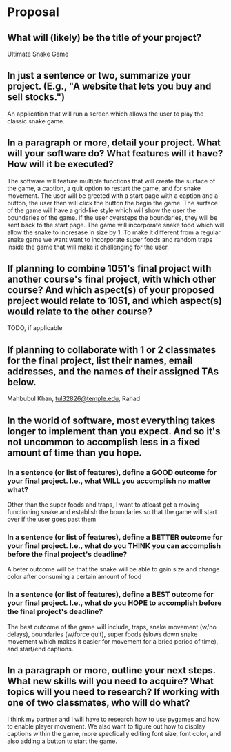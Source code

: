 # Proposal

## What will (likely) be the title of your project?

Ultimate Snake Game

## In just a sentence or two, summarize your project. (E.g., "A website that lets you buy and sell stocks.")

An application that will run a screen which allows the user to play the classic snake game. 

## In a paragraph or more, detail your project. What will your software do? What features will it have? How will it be executed?

The software will feature multiple functions that will create the surface of the game, a caption, a quit option to restart the game, and for snake movement. The user will be greeted with a start page with a caption and a button, the user then will click the button the begin the game. The surface of the game will have a grid-like style which will show the user the boundaries of the game. If the user oversteps the boundaries, they will be sent back to the start page. The game will incorporate snake food which will allow the snake to incresase in size by 1. To make it different from a regular snake game we want want to incorporate super foods and random traps inside the game that will make it challenging for the user. 

## If planning to combine 1051's final project with another course's final project, with which other course? And which aspect(s) of your proposed project would relate to 1051, and which aspect(s) would relate to the other course?

TODO, if applicable

## If planning to collaborate with 1 or 2 classmates for the final project, list their names, email addresses, and the names of their assigned TAs below.

Mahbubul Khan, tul32826@temple.edu, Rahad

## In the world of software, most everything takes longer to implement than you expect. And so it's not uncommon to accomplish less in a fixed amount of time than you hope.

### In a sentence (or list of features), define a GOOD outcome for your final project. I.e., what WILL you accomplish no matter what?

Other than the super foods and traps, I want to atleast get a moving functioning snake and establish the boundaries so that the game will start over if the user goes past them

### In a sentence (or list of features), define a BETTER outcome for your final project. I.e., what do you THINK you can accomplish before the final project's deadline?

A beter outcome will be that the snake will be able to gain size and change color after consuming a certain amount of food

### In a sentence (or list of features), define a BEST outcome for your final project. I.e., what do you HOPE to accomplish before the final project's deadline?

The best outcome of the game will include, traps, snake movement (w/no delays), boundaries (w/force quit), super foods (slows down snake movement which makes it easier for movement for a bried period of time), and start/end captions.

## In a paragraph or more, outline your next steps. What new skills will you need to acquire? What topics will you need to research? If working with one of two classmates, who will do what?

I think my partner and I will have to research how to use pygames and how to enable player movement. We also want to figure out how to display captions within the game, more specfically editing font size, font color, and also adding a button to start the game.
